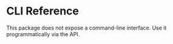 # CLI Reference

This package does not expose a command-line interface. Use it programmatically via the API.
